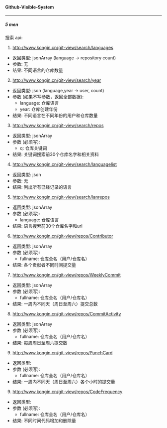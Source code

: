 #### Github-Visible-System
---
##### 5 men

搜索 api:
1. http://www.kongin.cn/git-view/search/languages
- 返回类型: jsonArray (language -> repository count)
- 参数: 无
- 结果: 不同语言的仓库数量

2. http://www.kongin.cn/git-view/search/year
- 返回类型: json (language,year -> user, count)
- 参数 (如果不写参数，返回全部数据): 
  - language: 仓库语言
  - year: 仓库创建年份
- 结果: 不同语言在不同年份的用户和仓库数量

3. http://www.kongin.cn/git-view/search/repos
- 返回类型: jsonArray
- 参数 (必须写): 
  - q: 仓库关键词
- 结果: 关键词搜索前30个仓库名字和相关资料

4. http://www.kongin.cn/git-view/search/languagelist
- 返回类型: json
- 参数: 无
- 结果: 列出所有已经记录的语言

5. http://www.kongin.cn/git-view/search/lanrepos
- 返回类型: jsonArray
- 参数 (必须写): 
  - language: 仓库语言
- 结果: 语言搜索前30个仓库名字和url

6. http://www.kongin.cn/git-view/repos/Contributor
- 返回类型: jsonArray
- 参数 (必须写): 
  - fullname: 仓库全名（用户/仓库名）
- 结果: 各个贡献者不同时间提交量

7. http://www.kongin.cn/git-view/repos/WeeklyCommit
- 返回类型: jsonArray
- 参数 (必须写): 
  - fullname: 仓库全名（用户/仓库名）
- 结果: 一周内不同天（周日至周六）提交总数

8. http://www.kongin.cn/git-view/repos/CommitActivity
- 返回类型: jsonArray
- 参数 (必须写): 
  - fullname: 仓库全名（用户/仓库名）
- 结果: 每周周日至周六提交数

9. http://www.kongin.cn/git-view/repos/PunchCard
- 返回类型:  
- 参数 (必须写): 
  - fullname: 仓库全名（用户/仓库名）
- 结果: 一周内不同天（周日至周六）各个小时的提交量

9. http://www.kongin.cn/git-view/repos/CodeFrequency
- 返回类型:  
- 参数 (必须写): 
  - fullname: 仓库全名（用户/仓库名）
- 结果: 不同时间代码增加和删除量